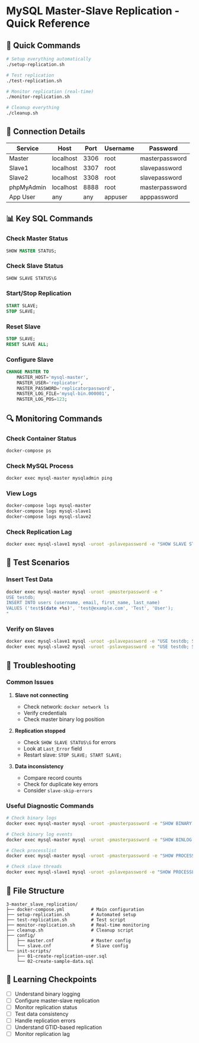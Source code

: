 # MySQL Master-Slave Replication - Quick Reference

## 🚀 Quick Commands

```bash
# Setup everything automatically
./setup-replication.sh

# Test replication
./test-replication.sh

# Monitor replication (real-time)
./monitor-replication.sh

# Cleanup everything
./cleanup.sh
```

## 🔗 Connection Details

| Service | Host | Port | Username | Password |
|---------|------|------|----------|----------|
| Master | localhost | 3306 | root | masterpassword |
| Slave1 | localhost | 3307 | root | slavepassword |
| Slave2 | localhost | 3308 | root | slavepassword |
| phpMyAdmin | localhost | 8888 | root | masterpassword |
| App User | any | any | appuser | apppassword |

## 📊 Key SQL Commands

### Check Master Status
```sql
SHOW MASTER STATUS;
```

### Check Slave Status
```sql
SHOW SLAVE STATUS\G
```

### Start/Stop Replication
```sql
START SLAVE;
STOP SLAVE;
```

### Reset Slave
```sql
STOP SLAVE;
RESET SLAVE ALL;
```

### Configure Slave
```sql
CHANGE MASTER TO
    MASTER_HOST='mysql-master',
    MASTER_USER='replicator',
    MASTER_PASSWORD='replicatorpassword',
    MASTER_LOG_FILE='mysql-bin.000001',
    MASTER_LOG_POS=123;
```

## 🔍 Monitoring Commands

### Check Container Status
```bash
docker-compose ps
```

### Check MySQL Process
```bash
docker exec mysql-master mysqladmin ping
```

### View Logs
```bash
docker-compose logs mysql-master
docker-compose logs mysql-slave1
docker-compose logs mysql-slave2
```

### Check Replication Lag
```bash
docker exec mysql-slave1 mysql -uroot -pslavepassword -e "SHOW SLAVE STATUS\G" | grep "Seconds_Behind_Master"
```

## 🧪 Test Scenarios

### Insert Test Data
```bash
docker exec mysql-master mysql -uroot -pmasterpassword -e "
USE testdb;
INSERT INTO users (username, email, first_name, last_name) 
VALUES ('test$(date +%s)', 'test@example.com', 'Test', 'User');
"
```

### Verify on Slaves
```bash
docker exec mysql-slave1 mysql -uroot -pslavepassword -e "USE testdb; SELECT COUNT(*) FROM users;"
docker exec mysql-slave2 mysql -uroot -pslavepassword -e "USE testdb; SELECT COUNT(*) FROM users;"
```

## 🚨 Troubleshooting

### Common Issues

1. **Slave not connecting**
   - Check network: `docker network ls`
   - Verify credentials
   - Check master binary log position

2. **Replication stopped**
   - Check `SHOW SLAVE STATUS\G` for errors
   - Look at `Last_Error` field
   - Restart slave: `STOP SLAVE; START SLAVE;`

3. **Data inconsistency**
   - Compare record counts
   - Check for duplicate key errors
   - Consider `slave-skip-errors`

### Useful Diagnostic Commands

```bash
# Check binary logs
docker exec mysql-master mysql -uroot -pmasterpassword -e "SHOW BINARY LOGS;"

# Check binary log events
docker exec mysql-master mysql -uroot -pmasterpassword -e "SHOW BINLOG EVENTS;"

# Check processlist
docker exec mysql-master mysql -uroot -pmasterpassword -e "SHOW PROCESSLIST;"

# Check slave threads
docker exec mysql-slave1 mysql -uroot -pslavepassword -e "SHOW PROCESSLIST;" | grep -i slave
```

## 📁 File Structure

```
3-master_slave_replication/
├── docker-compose.yml          # Main configuration
├── setup-replication.sh        # Automated setup
├── test-replication.sh         # Test script
├── monitor-replication.sh      # Real-time monitoring
├── cleanup.sh                  # Cleanup script
├── config/
│   ├── master.cnf              # Master config
│   └── slave.cnf               # Slave config
└── init-scripts/
    ├── 01-create-replication-user.sql
    └── 02-create-sample-data.sql
```

## 🎯 Learning Checkpoints

- [ ] Understand binary logging
- [ ] Configure master-slave replication
- [ ] Monitor replication status
- [ ] Test data consistency
- [ ] Handle replication errors
- [ ] Understand GTID-based replication
- [ ] Monitor replication lag 